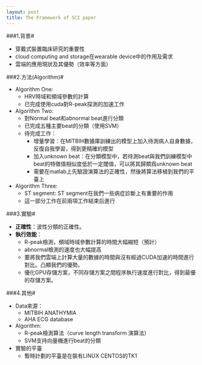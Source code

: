 ```yaml
---
layout: post
title: The Framework of SCI paper
---
```

###1.背景#
+	穿戴式裝置臨床研究的重要性
+	cloud computing and storage在wearable device中的作用及需求
+	雲端的應用現狀及其優勢（效率等方面）

###2.方法(Algorithm)#
+	Algorithm One:
	+	HRV時域和頻域參數的計算
	+	已完成使用cuda對R-peak探測的加速工作
+	Algorithm Two:
	+	對Normal beat和abnormal beat進行分類
	+	已完成五種主要beat的分類（使用SVM）
	+	待完成工作：
		+	增量學習：在MITBIH數據庫訓練出的模型上加入待測病人自身數據，反復自我學習，得到更精確的模型
		+	加入unknown beat：在分類模型中，若待測beat與我們訓練模型中beat的特徵值相似度低於一定閾值，可以將其歸類爲unknown beat
		+	需要在matlab上先驗證演算法的正確性，然後將算法移植到我們的平臺上
+	Algorithm Three:
	+	ST segment: ST segment在我們一些病症診斷上有重要的作用
	+	這一部分工作在前兩項工作結束后進行

###3.實驗#
+	**正確性**：波性分類的正確性。
+	**執行效能**：
	+	R-peak檢測，頻域時域參數計算的時間大幅縮短（預計）
	+	abnormal檢測的速度也大幅提高
	+	要將我們雲端上計算大量的數據的時間與沒有經過CUDA加速的時間進行對比。凸顯我們的優勢。
	+	優化GPU存儲方案，不同存儲方案之間程序執行速度進行對比，得到最優的存儲方案。


###4.其他#
+	Data來源：
	+	MITBIH ANATHYMIA 
	+	AHA ECG database
+	Algorithm:
	+	R-peak檢測算法（curve length transform 演算法）
	+	SVM支持向量機進行beat的分類
+	實驗的平臺
	+	暫時計劃的平臺是在裝有LINUX CENTOS的TK1